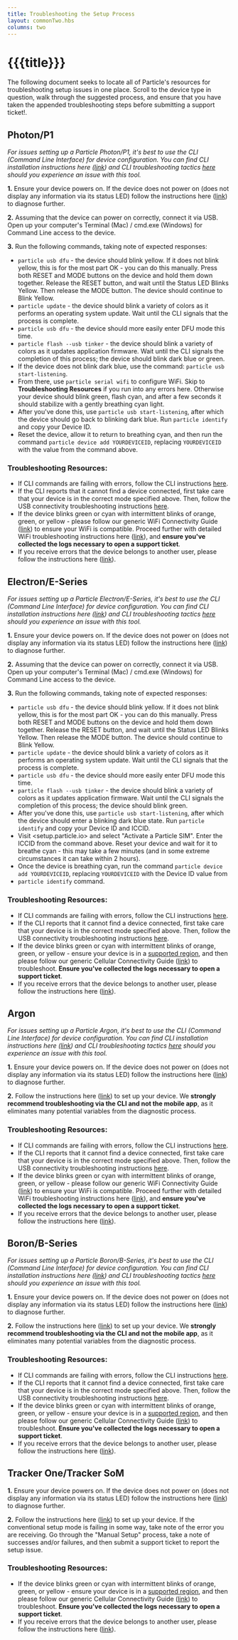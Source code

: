 ```yaml
---
title: Troubleshooting the Setup Process
layout: commonTwo.hbs
columns: two
---
```


# {{{title}}}

The following document seeks to locate all of Particle's resources for troubleshooting setup issues in one place. Scroll to the device type in question, walk through the suggested process, and ensure that you have taken the appended troubleshooting steps before submitting a support ticket!.

## Photon/P1

_For issues setting up a Particle Photon/P1, it's best to use the CLI (Command Line Interface) for device configuration. You can find CLI installation instructions here ([link](/getting-started/developer-tools/cli/)) and CLI troubleshooting tactics [here](/troubleshooting/guides/build-tools-troubleshooting/troubleshooting-the-particle-cli/) should you experience an issue with this tool._

**1\.** Ensure your device powers on. If the device does not power on (does not display any information via its status LED) follow the instructions here ([link](/troubleshooting/guides/device-troubleshooting/identifying-damaged-hardware/)) to diagnose further.

**2.** Assuming that the device can power on correctly, connect it via USB. Open up your computer's Terminal (Mac) / cmd.exe (Windows) for Command Line access to the device.

**3.** Run the following commands, taking note of expected responses:

* `particle usb dfu` \- the device should blink yellow. If it does not blink yellow, this is for the most part OK - you can do this manually. Press both RESET and MODE buttons on the device and hold them down together. Release the RESET button, and wait until the Status LED Blinks Yellow. Then release the MODE button. The device should continue to Blink Yellow.
* `particle update` \- the device should blink a variety of colors as it performs an operating system update. Wait until the CLI signals that the process is complete.
* `particle usb dfu` \- the device should more easily enter DFU mode this time.
* `particle flash --usb tinker` \- the device should blink a variety of colors as it updates application firmware. Wait until the CLI signals the completion of this process; the device should blink dark blue or green.
* If the device does not blink dark blue, use the command: `particle usb start-listening`.
* From there, use `particle serial wifi` to configure WiFi. Skip to **Troubleshooting Resources** if you run into any errors here. Otherwise your device should blink green, flash cyan, and after a few seconds it should stabilize with a gently breathing cyan light.
* After you've done this, use `particle usb start-listening`, after which the device should go back to blinking dark blue. Run `particle identify` and copy your Device ID.
* Reset the device, allow it to return to breathing cyan, and then run the command `particle device add YOURDEVICEID`, replacing `YOURDEVICEID` with the value from the command above.

### Troubleshooting Resources:

* If CLI commands are failing with errors, follow the CLI instructions [here](/troubleshooting/guides/build-tools-troubleshooting/troubleshooting-the-particle-cli/).
* If the CLI reports that it cannot find a device connected, first take care that your device is in the correct mode specified above. Then, follow the USB connectivity troubleshooting instructions [here](/troubleshooting/guides/build-tools-troubleshooting/troubleshooting-the-particle-cli/).
* If the device blinks green or cyan with intermittent blinks of orange, green, or yellow - please follow our generic WiFi Connectivity Guide ([link](/troubleshooting/guides/connectivity-troubleshooting/wifi-connectivity-troubleshooting-guide/)) to ensure your WiFi is compatible. Proceed further with detailed WiFi troubleshooting instructions here ([link](/troubleshooting/guides/connectivity-troubleshooting/troubleshooting-wifi-on-the-particle-photonp1/)), and **ensure you've collected the logs necessary to open a support ticket**.
* If you receive errors that the device belongs to another user, please follow the instructions here ([link](/troubleshooting/guides/device-management/how-can-i-transfer-my-device-to-another-user/)).

## Electron/E-Series

_For issues setting up a Particle Electron/E-Series, it's best to use the CLI (Command Line Interface) for device configuration. You can find CLI installation instructions here ([link](/getting-started/developer-tools/cli/)) and CLI troubleshooting tactics [here](/troubleshooting/guides/build-tools-troubleshooting/troubleshooting-the-particle-cli/) should you experience an issue with this tool._

**1\.** Ensure your device powers on. If the device does not power on (does not display any information via its status LED) follow the instructions here ([link](/troubleshooting/guides/device-troubleshooting/identifying-damaged-hardware/)) to diagnose further.

**2.** Assuming that the device can power on correctly, connect it via USB. Open up your computer's Terminal (Mac) / cmd.exe (Windows) for Command Line access to the device.

**3.** Run the following commands, taking note of expected responses:

* `particle usb dfu` \- the device should blink yellow. If it does not blink yellow, this is for the most part OK - you can do this manually. Press both RESET and MODE buttons on the device and hold them down together. Release the RESET button, and wait until the Status LED Blinks Yellow. Then release the MODE button. The device should continue to Blink Yellow.
* `particle update` \- the device should blink a variety of colors as it performs an operating system update. Wait until the CLI signals that the process is complete.
* `particle usb dfu` \- the device should more easily enter DFU mode this time.
* `particle flash --usb tinker` \- the device should blink a variety of colors as it updates application firmware. Wait until the CLI signals the completion of this process; the device should blink green.
* After you've done this, use `particle usb start-listening`, after which the device should enter a blinking dark blue state. Run `particle identify` and copy your Device ID and ICCID.
* Visit <setup.particle.io> and select "Activate a Particle SIM". Enter the ICCID from the command above. Reset your device and wait for it to breathe cyan - this may take a few minutes (and in some extreme circumstances it can take within 2 hours).
* Once the device is breathing cyan, run the command `particle device add YOURDEVICEID`, replacing `YOURDEVICEID` with the Device ID value from
* `particle identify` command.

### Troubleshooting Resources:

* If CLI commands are failing with errors, follow the CLI instructions [here](/troubleshooting/guides/build-tools-troubleshooting/troubleshooting-the-particle-cli/).
* If the CLI reports that it cannot find a device connected, first take care that your device is in the correct mode specified above. Then, follow the USB connectivity troubleshooting instructions [here](/troubleshooting/guides/build-tools-troubleshooting/troubleshooting-the-particle-cli/).
* If the device blinks green or cyan with intermittent blinks of orange, green, or yellow - ensure your device is in a [supported region](/reference/cellular/cellular-carriers/), and then please follow our generic Cellular Connectivity Guide ([link](/troubleshooting/guides/device-management/repairing-product-device-keys/)) to troubleshoot. **Ensure you've collected the logs necessary to open a support ticket**.
* If you receive errors that the device belongs to another user, please follow the instructions here ([link](/troubleshooting/guides/device-management/how-can-i-transfer-my-device-to-another-user/)).

## Argon

_For issues setting up a Particle Argon, it's best to use the CLI (Command Line Interface) for device configuration. You can find CLI installation instructions here ([link](/getting-started/developer-tools/cli/)) and CLI troubleshooting tactics [here](/troubleshooting/guides/build-tools-troubleshooting/troubleshooting-the-particle-cli/) should you experience an issue with this tool._

**1\.** Ensure your device powers on. If the device does not power on (does not display any information via its status LED) follow the instructions here ([link](/troubleshooting/guides/device-troubleshooting/identifying-damaged-hardware/)) to diagnose further.

**2.** Follow the instructions here ([link](/troubleshooting/guides/device-management/how-can-i-set-up-my-argon-or-boron-via-usb/)) to set up your device. We **strongly recommend troubleshooting via the CLI and not the mobile app**, as it eliminates many potential variables from the diagnostic process.

### Troubleshooting Resources:

* If CLI commands are failing with errors, follow the CLI instructions [here](/troubleshooting/guides/build-tools-troubleshooting/troubleshooting-the-particle-cli/).
* If the CLI reports that it cannot find a device connected, first take care that your device is in the correct mode specified above. Then, follow the USB connectivity troubleshooting instructions [here](/troubleshooting/guides/build-tools-troubleshooting/troubleshooting-the-particle-cli/).
* If the device blinks green or cyan with intermittent blinks of orange, green, or yellow - please follow our generic WiFi Connectivity Guide ([link](/troubleshooting/guides/connectivity-troubleshooting/wifi-connectivity-troubleshooting-guide/)) to ensure your WiFi is compatible. Proceed further with detailed WiFi troubleshooting instructions here ([link](/troubleshooting/guides/connectivity-troubleshooting/troubleshooting-wifi-on-the-particle-argon/)), and **ensure you've collected the logs necessary to open a support ticket**.
* If you receive errors that the device belongs to another user, please follow the instructions here ([link](/troubleshooting/guides/device-management/how-can-i-transfer-my-device-to-another-user/)).

## Boron/B-Series

_For issues setting up a Particle Boron/B-Series, it's best to use the CLI (Command Line Interface) for device configuration. You can find CLI installation instructions here ([link](/getting-started/developer-tools/cli/)) and CLI troubleshooting tactics [here](/troubleshooting/guides/build-tools-troubleshooting/troubleshooting-the-particle-cli/) should you experience an issue with this tool._

**1\.** Ensure your device powers on. If the device does not power on (does not display any information via its status LED) follow the instructions here ([link](/troubleshooting/guides/device-troubleshooting/identifying-damaged-hardware/)) to diagnose further.

**2.** Follow the instructions here ([link](/troubleshooting/guides/device-management/how-can-i-set-up-my-argon-or-boron-via-usb/)) to set up your device. We **strongly recommend troubleshooting via the CLI and not the mobile app**, as it eliminates many potential variables from the diagnostic process.

### Troubleshooting Resources:

* If CLI commands are failing with errors, follow the CLI instructions [here](/troubleshooting/guides/build-tools-troubleshooting/troubleshooting-the-particle-cli/).
* If the CLI reports that it cannot find a device connected, first take care that your device is in the correct mode specified above. Then, follow the USB connectivity troubleshooting instructions [here](/troubleshooting/guides/build-tools-troubleshooting/troubleshooting-the-particle-cli/).
* If the device blinks green or cyan with intermittent blinks of orange, green, or yellow - ensure your device is in a [supported region](/reference/cellular/cellular-carriers/), and then please follow our generic Cellular Connectivity Guide ([link](/troubleshooting/guides/device-management/repairing-product-device-keys/)) to troubleshoot. **Ensure you've collected the logs necessary to open a support ticket**.
* If you receive errors that the device belongs to another user, please follow the instructions here ([link](/troubleshooting/guides/device-management/how-can-i-transfer-my-device-to-another-user/)).

## Tracker One/Tracker SoM

**1\.** Ensure your device powers on. If the device does not power on (does not display any information via its status LED) follow the instructions here ([link](/troubleshooting/guides/device-troubleshooting/identifying-damaged-hardware/)) to diagnose further.

**2.** Follow the instructions here ([link](/getting-started/tracker/tracker-setup/#setup)) to set up your device. If the conventional setup mode is failing in some way, take note of the error you are receiving. Go through the "Manual Setup" process, take a note of successes and/or failures, and then submit a support ticket to report the setup issue.

### Troubleshooting Resources:

* If the device blinks green or cyan with intermittent blinks of orange, green, or yellow - ensure your device is in a [supported region](/reference/cellular/cellular-carriers/), and then please follow our generic Cellular Connectivity Guide ([link](/troubleshooting/guides/device-management/repairing-product-device-keys/)) to troubleshoot. **Ensure you've collected the logs necessary to open a support ticket**.
* If you receive errors that the device belongs to another user, please follow the instructions here ([link](/troubleshooting/guides/device-management/how-can-i-transfer-my-device-to-another-user/)).
